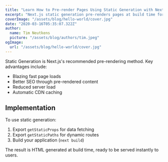 ```yaml
---
title: "Learn How to Pre-render Pages Using Static Generation with Next.js"
excerpt: "Next.js static generation pre-renders pages at build time for optimal performance and SEO."
coverImage: "/assets/blog/hello-world/cover.jpg"
date: "2020-03-16T05:35:07.322Z"
author:
  name: Tim Neutkens
  picture: "/assets/blog/authors/tim.jpeg"
ogImage:
  url: "/assets/blog/hello-world/cover.jpg"
---
```


Static Generation is Next.js's recommended pre-rendering method. Key advantages include:

- Blazing fast page loads
- Better SEO through pre-rendered content
- Reduced server load
- Automatic CDN caching

## Implementation

To use static generation:

1. Export `getStaticProps` for data fetching
2. Export `getStaticPaths` for dynamic routes
3. Build your application (`next build`)

The result is HTML generated at build time, ready to be served instantly to users.
